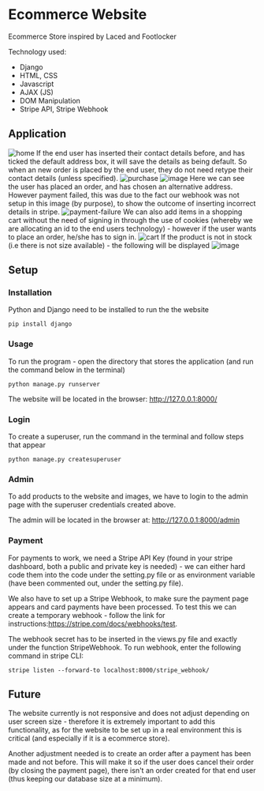 # Ecommerce Website
Ecommerce Store inspired by Laced and Footlocker 

Technology used:
- Django
- HTML, CSS
- Javascript
- AJAX (JS)
- DOM Manipulation
- Stripe API, Stripe Webhook

## Application
![home](https://user-images.githubusercontent.com/92265482/184150824-7b257498-9ab8-4d3d-9a7c-0dc247dee93a.gif)
If the end user has inserted their contact details before, and has ticked the default address box, it will save the details as being default. So when an new order is placed by the end user, they do not need retype their contact details (unless specified). 
![purchase](https://user-images.githubusercontent.com/92265482/184155329-401d3198-0497-4d23-9adc-3a09eafd8211.gif)
![image](https://user-images.githubusercontent.com/92265482/184163051-4c020bf0-b5ed-41a2-be4e-ca682ea166b8.png)
Here we can see the user has placed an order, and has chosen an alternative address. However payment failed, this was due to the fact our webhook was not setup in this image (by purpose), to show the outcome of inserting incorrect details in stripe.
![payment-failure](https://user-images.githubusercontent.com/92265482/184157234-bfe20db6-485a-4f47-a043-8c1e2fb24898.gif)
We can also add items in a shopping cart without the need of signing in through the use of cookies (whereby we are allocating an id to the end users technology) - however if the user wants to place an order, he/she has to sign in.
![cart](https://user-images.githubusercontent.com/92265482/184161497-1dbbbaa6-b95b-4a03-bcaa-4f24eb34d1de.gif)
If the product is not in stock (i.e there is not size available) - the following will be displayed
![image](https://user-images.githubusercontent.com/92265482/184162636-d66fe763-169d-4af9-b91c-f780a7bce656.png)

## Setup
### Installation
Python and Django need to be installed to run the the website
 
`pip install django`
 
### Usage
To run the program - open the directory that stores the application (and run the command below in the terminal)
 
`python manage.py runserver`
 
The website will be located in the browser: http://127.0.0.1:8000/
 
### Login
To create a superuser, run the command in the terminal and follow steps that appear
 
`python manage.py createsuperuser`
 
### Admin
To add products to the website and images, we have to login to the admin page with the superuser credentials created above.
 
The admin will be located in the browser at: http://127.0.0.1:8000/admin
 
### Payment
For payments to work, we need a Stripe API Key (found in your stripe dashboard, both a public and private key is needed) - we can either hard code them into the code under the setting.py file or as environment variable (have been commented out, under the setting.py file).
 
We also have to set up a Stripe Webhook, to make sure the payment page appears and card payments have been processed. To test this we can create a temporary webhook - follow the link for instructions:https://stripe.com/docs/webhooks/test.
 
The webhook secret has to be inserted in the views.py file and exactly under the function StripeWebhook. To run webhook, enter the following command in stripe CLI:
 
`stripe listen --forward-to localhost:8000/stripe_webhook/`
 
## Future
The website currently is not responsive and does not adjust depending on user screen size - therefore it is extremely important to add this functionality, as for the website to be set up in a real environment this is critical (and especially if it is a ecommerce store).
 
Another adjustment needed is to create an order after a payment has been made and not before. This will make it so if the user does cancel their order (by closing the payment page), there isn't an order created for that end user (thus keeping our database size at a minimum).
